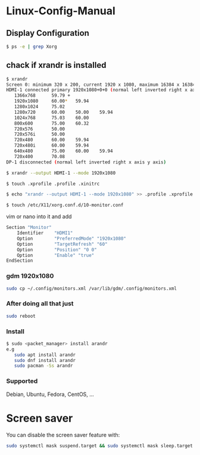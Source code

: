 # Linux-Config-Manual

<h2>Display Configuration</h2>

```bash
$ ps -e | grep Xorg
```

<h2>chack if xrandr is installed</h2>

```bash
$ xrandr
Screen 0: minimum 320 x 200, current 1920 x 1080, maximum 16384 x 16384
HDMI-1 connected primary 1920x1080+0+0 (normal left inverted right x axis y axis) 410mm x 230mm
   1366x768      59.79 +
   1920x1080     60.00*   59.94
   1280x1024     75.02
   1280x720      60.00    50.00    59.94
   1024x768      75.03    60.00
   800x600       75.00    60.32
   720x576       50.00
   720x576i      50.00
   720x480       60.00    59.94
   720x480i      60.00    59.94
   640x480       75.00    60.00    59.94
   720x400       70.08
DP-1 disconnected (normal left inverted right x axis y axis)

$ xrandr --output HDMI-1 --mode 1920x1080

$ touch .xprofile .profile .xinitrc

$ echo "xrandr --output HDMI-1 --mode 1920x1080" >> .profile .xprofile

$ touch /etc/X11/xorg.conf.d/10-monitor.conf
```
vim or nano into it and add
```bash
Section "Monitor"
    Identifier    "HDMI1" 
    Option        "PreferredMode" "1920x1080"
    Option        "TargetRefresh" "60"
    Option        "Position" "0 0"
    Option        "Enable" "true"
EndSection 
```
<h3>gdm 1920x1080</h3>

```bash
sudo cp ~/.config/monitors.xml /var/lib/gdm/.config/monitors.xml 
```
<h3>After doing all that just</h3>

```bash
sudo reboot
```
<h3>Install</h3>

```bash
$ sudo <packet_manager> install arandr
e.g
   sudo apt install arandr
   sudo dnf install arandr
   sudo pacman -Ss arandr
```

<h3>Supported</h3>
<p>Debian, Ubuntu, Fedora, CentOS, ...</p>

# Screen saver

<p>You can disable the screen saver feature with:</p>

```bash
sudo systemctl mask suspend.target && sudo systemctl mask sleep.target
```
